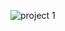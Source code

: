 ![project 1](https://user-images.githubusercontent.com/79957668/113506208-a066d600-956d-11eb-91aa-7b9426e694f7.PNG)
